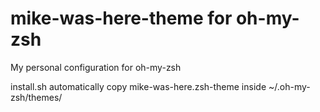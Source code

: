 # mike-was-here-theme for oh-my-zsh

My personal configuration for oh-my-zsh  

install.sh automatically copy mike-was-here.zsh-theme inside ~/.oh-my-zsh/themes/  
